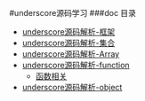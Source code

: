 #underscore源码学习
###doc 目录

* [underscore源码解析-框架](underscore_1.md)
* [underscore源码解析-集合](underscore_2.md) 
* [underscore源码解析-Array](underscore_3.md)
* [underscore源码解析-function](underscore_4.md)
	+ [函数相关](underscore_4-1.md)
* [underscore源码解析-object](underscore_5.md)
